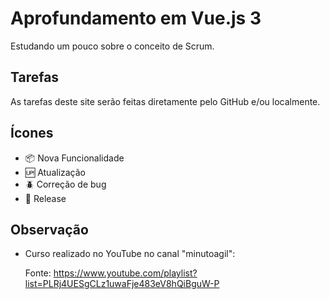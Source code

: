 # Aprofundamento em Vue.js 3

Estudando um pouco sobre o conceito de Scrum.

## Tarefas

As tarefas deste site serão feitas diretamente pelo GitHub e/ou localmente.

## Ícones

- :package: Nova Funcionalidade
- :up: Atualização
- :beetle: Correção de bug
- :checkered_flag: Release

## Observação

- Curso realizado no YouTube no canal "minutoagil":
  
    Fonte: https://www.youtube.com/playlist?list=PLRj4UESgCLz1uwaFje483eV8hQiBguW-P